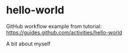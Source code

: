 # hello-world
GitHub workflow example from tutorial: https://guides.github.com/activities/hello-world

A bit about myself
